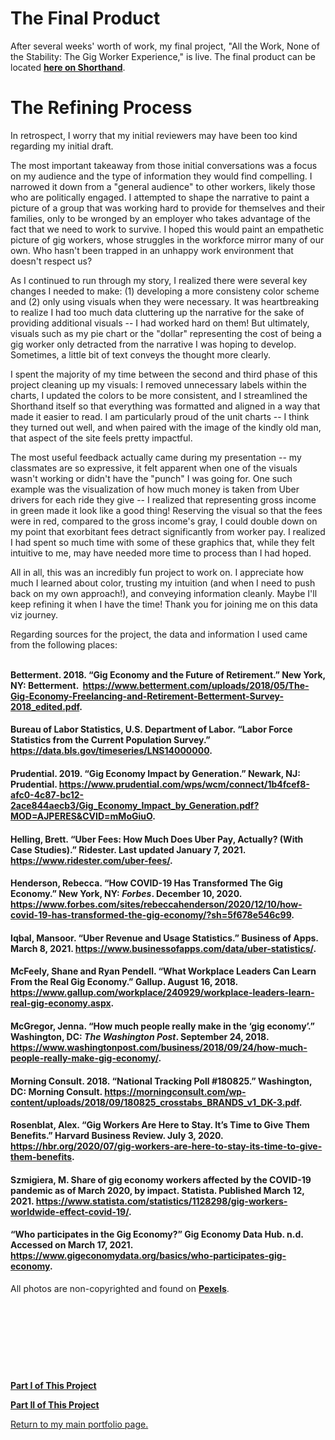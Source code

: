 # The Final Product
<p>After several weeks' worth of work, my final project, "All the Work, None of the Stability: The Gig Worker Experience," is live. The final product can be located <a href="https://carnegiemellon.shorthandstories.com/all-the-work-none-of-the-stability-/index.html"><strong>here on Shorthand</strong></a>.&nbsp;</p>

# The Refining Process
<p>In retrospect, I worry that my initial reviewers may have been too kind regarding my initial draft.&nbsp;</p>
<p>The most important takeaway from those initial conversations was a focus on my audience and the type of information they would find compelling. I narrowed it down from a "general audience" to other workers, likely those who are politically engaged. I attempted to shape the narrative to paint a picture of a group that was working hard to provide for themselves and their families, only to be wronged by an employer who takes advantage of the fact that we need to work to survive. I hoped this would paint an empathetic picture of gig workers, whose struggles in the workforce mirror many of our own. Who hasn't been trapped in an unhappy work environment that doesn't respect us?&nbsp;</p>
<p>As I continued to run through my story, I realized there were several key changes I needed to make: (1) developing a more consisteny color scheme and (2) only using visuals when they were necessary. It was heartbreaking to realize I had too much data cluttering up the narrative for the sake of providing additional visuals -- I had worked hard on them! But ultimately, visuals such as my pie chart or the "dollar" representing the cost of being a gig worker only detracted from the narrative I was hoping to develop. Sometimes, a little bit of text conveys the thought more clearly.&nbsp;</p>
<p>I spent the majority of my time between the second and third phase of this project cleaning up my visuals: I removed unnecessary labels within the charts, I updated the colors to be more consistent, and I streamlined the Shorthand itself so that everything was formatted and aligned in a way that made it easier to read. I am particularly proud of the unit charts -- I think they turned out well, and when paired with the image of the kindly old man, that aspect of the site feels pretty impactful.&nbsp;</p>
<p>The most useful feedback actually came during my presentation -- my classmates are so expressive, it felt apparent when one of the visuals wasn't working or didn't have the "punch" I was going for. One such example was the visualization of how much money is taken from Uber drivers for each ride they give -- I realized that representing gross income in green made it look like a good thing! Reserving the visual so that the fees were in red, compared to the gross income's gray, I could double down on my point that exorbitant fees detract significantly from worker pay. I realized I had spent so much time with some of these graphics that, while they felt intuitive to me, may have needed more time to process than I had hoped.&nbsp;</p>
<p>All in all, this was an incredibly fun project to work on. I appreciate how much I learned about color, trusting my intuition (and when I need to push back on my own approach!), and conveying information cleanly. Maybe I'll keep refining it when I have the time! Thank you for joining me on this data viz journey.&nbsp;</p>
<p>Regarding sources for the project, the data and information I used came from the following places:<br /><br /></p>
<p><strong>Betterment. 2018. &ldquo;Gig Economy and the Future of Retirement.&rdquo; New York, NY: Betterment. &nbsp;<a href="https://www.betterment.com/uploads/2018/05/The-Gig-Economy-Freelancing-and-Retirement-Betterment-Survey-2018_edited.pdf">https://www.betterment.com/uploads/2018/05/The-Gig-Economy-Freelancing-and-Retirement-Betterment-Survey-2018_edited.pdf</a>.</strong></p>
<h4>Bureau of Labor Statistics, U.S. Department of Labor. &ldquo;Labor Force Statistics from the Current Population Survey.&rdquo; <a href="https://data.bls.gov/timeseries/LNS14000000">https://data.bls.gov/timeseries/LNS14000000</a>.</h4>
<h4>Prudential. 2019. &ldquo;Gig Economy Impact by Generation.&rdquo; Newark, NJ: Prudential. <a href="https://www.prudential.com/wps/wcm/connect/1b4fcef8-afc0-4c87-bc12-2ace844aecb3/Gig_Economy_Impact_by_Generation.pdf?MOD=AJPERES&amp;CVID=mMoGiuO">https://www.prudential.com/wps/wcm/connect/1b4fcef8-afc0-4c87-bc12-2ace844aecb3/Gig_Economy_Impact_by_Generation.pdf?MOD=AJPERES&amp;CVID=mMoGiuO</a>.</h4>
<h4>Helling, Brett. &ldquo;Uber Fees: How Much Does Uber Pay, Actually? (With Case Studies).&rdquo; Ridester. Last updated January 7, 2021. <a href="https://www.ridester.com/uber-fees/">https://www.ridester.com/uber-fees/</a>.</h4>
<h4>Henderson, Rebecca. &ldquo;How COVID-19 Has Transformed The Gig Economy.&rdquo; New York, NY: <em>Forbes</em>. December 10, 2020. <a href="https://www.forbes.com/sites/rebeccahenderson/2020/12/10/how-covid-19-has-transformed-the-gig-economy/?sh=5f678e546c99">https://www.forbes.com/sites/rebeccahenderson/2020/12/10/how-covid-19-has-transformed-the-gig-economy/?sh=5f678e546c99</a>.</h4>
<h4>Iqbal, Mansoor. &ldquo;Uber Revenue and Usage Statistics.&rdquo; Business of Apps. March 8, 2021. <a href="https://www.businessofapps.com/data/uber-statistics/">https://www.businessofapps.com/data/uber-statistics/</a>.</h4>
<h4>McFeely, Shane and Ryan Pendell. &ldquo;What Workplace Leaders Can Learn From the Real Gig Economy.&rdquo; Gallup. August 16, 2018. <a href="https://www.gallup.com/workplace/240929/workplace-leaders-learn-real-gig-economy.aspx">https://www.gallup.com/workplace/240929/workplace-leaders-learn-real-gig-economy.aspx</a>.</h4>
<h4>McGregor, Jenna. &ldquo;How much people really make in the &lsquo;gig economy&rsquo;.&rdquo; Washington, DC: <em>The Washington Post</em>. September 24, 2018. <a href="https://www.washingtonpost.com/business/2018/09/24/how-much-people-really-make-gig-economy/">https://www.washingtonpost.com/business/2018/09/24/how-much-people-really-make-gig-economy/</a>.</h4>
<h4>Morning Consult. 2018. &ldquo;National Tracking Poll #180825.&rdquo; Washington, DC: Morning Consult. <a href="https://morningconsult.com/wp-content/uploads/2018/09/180825_crosstabs_BRANDS_v1_DK-3.pdf">https://morningconsult.com/wp-content/uploads/2018/09/180825_crosstabs_BRANDS_v1_DK-3.pdf</a>.</h4>
<h4>Rosenblat, Alex. &ldquo;Gig Workers Are Here to Stay. It&rsquo;s Time to Give Them Benefits.&rdquo; Harvard Business Review. July 3, 2020. <a href="https://hbr.org/2020/07/gig-workers-are-here-to-stay-its-time-to-give-them-benefits">https://hbr.org/2020/07/gig-workers-are-here-to-stay-its-time-to-give-them-benefits</a>.</h4>
<h4>Szmigiera, M. Share of gig economy workers affected by the COVID-19 pandemic as of March 2020, by impact. Statista. Published March 12, 2021. <a href="https://www.statista.com/statistics/1128298/gig-workers-worldwide-effect-covid-19/">https://www.statista.com/statistics/1128298/gig-workers-worldwide-effect-covid-19/</a>.</h4>
<h4>&ldquo;Who participates in the Gig Economy?&rdquo; Gig Economy Data Hub. n.d. Accessed on March 17, 2021. <a href="https://www.gigeconomydata.org/basics/who-participates-gig-economy">https://www.gigeconomydata.org/basics/who-participates-gig-economy</a>.</h4>
<p>All photos are non-copyrighted and found on <a href="https://www.pexels.com/"><strong>Pexels</strong></a>.&nbsp;</p>
<p>&nbsp;</p>
<p>&nbsp;</p>
<p>&nbsp;</p>
<p>&nbsp;</p>

<a href="https://nannunz.github.io/annunziata-portfolio/final_project_part_1.html"><b>Part I of This Project</b></a>

<a href="https://nannunz.github.io/annunziata-portfolio/final_project_part_2.html"><b>Part II of This Project</b></a>

<a href="https://nannunz.github.io/annunziata-portfolio">Return to my main portfolio page.</a>
